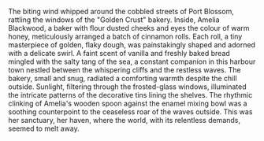 The biting wind whipped around the cobbled streets of Port Blossom, rattling the windows of the "Golden Crust" bakery.  Inside, Amelia Blackwood, a baker with flour dusted cheeks and eyes the colour of warm honey, meticulously arranged a batch of cinnamon rolls.  Each roll, a tiny masterpiece of golden, flaky dough, was painstakingly shaped and adorned with a delicate swirl.  A faint scent of vanilla and freshly baked bread mingled with the salty tang of the sea, a constant companion in this harbour town nestled between the whispering cliffs and the restless waves.  The bakery, small and snug, radiated a comforting warmth despite the chill outside.  Sunlight, filtering through the frosted-glass windows, illuminated the intricate patterns of the decorative tins lining the shelves.  The rhythmic clinking of Amelia's wooden spoon against the enamel mixing bowl was a soothing counterpoint to the ceaseless roar of the waves outside.  This was her sanctuary, her haven, where the world, with its relentless demands, seemed to melt away.
